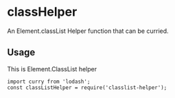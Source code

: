 # classHelper

An Element.classList Helper function that can be curried.

## Usage

This is Element.ClassList helper 

```
import curry from 'lodash';
const classListHelper = require('classlist-helper');







```